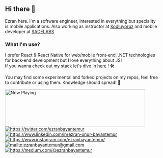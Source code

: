 ## Hi there 👋
Ezran here. I'm a software engineer, interested in everything but speciality is mobile applications. Also working as instructor at [Kodluyoruz](https://www.kodluyoruz.org/) and mobile developer at [SADELABS](https://sadelabs.com/) 

### What I'm use?
I prefer React & React Native for web/mobile front-end, .NET technologies for back-end development but I love everything about JS!
<br/>If you wanna check out my stack let's dive in [here](https://stackshare.io/ezranbayantemur/personal-stack) ! 🛠

You may find some experimental and forked projects on my repos, feel free to contribute or using them.
Knowledge should spread! 💪

<a href="https://spotify-snippet.vercel.app/whatiamlistening?open">
    <img src="https://spotify-snippet.vercel.app/whatiamlistening" width="456" height="120" alt="Now Playing">
</a>

<a href="https://twitter.com/ezranbayantemur" target="_blank">
    <img src="https://img.shields.io/badge/%20-twitter-%231DA1F2" alt="https://twitter.com/ezranbayantemur">
</a>
<a href="https://www.linkedin.com/in/ezran-onur-bayantemur" target="_blank">
    <img src="https://img.shields.io/badge/%20-linkedin-0072b1" alt="https://www.linkedin.com/in/ezran-onur-bayantemur">
</a>
<a href="https://www.instagram.com/ezranbayantemur/" target="_blank">
    <img src="https://img.shields.io/badge/%20-instagram-fbad50" alt="https://www.instagram.com/ezranbayantemur/">
</a>
<a href="mailto:ezranbayantemur@gmail.com" target="_blank">
    <img src="https://img.shields.io/badge/%20-gmail-B23121" alt="mailto:ezranbayantemur@gmail.com">
</a>
<a href="https://medium.com/@ezranbayantemur" target="_blank">
    <img src="https://img.shields.io/badge/%20-medium-black" alt="https://medium.com/@ezranbayantemur">
</a>
